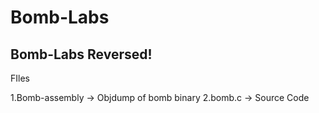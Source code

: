 # Bomb-Labs
## Bomb-Labs Reversed!

FIles 

1.Bomb-assembly  -> Objdump of bomb binary
2.bomb.c         -> Source Code

